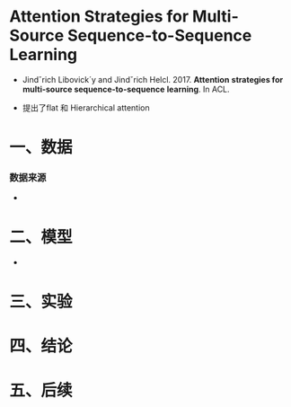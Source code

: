 # Attention Strategies for Multi-Source Sequence-to-Sequence Learning
- Jindˇrich Libovick´y and Jindˇrich Helcl. 2017. **Attention**
  **strategies for multi-source sequence-to-sequence**
  **learning**. In ACL.

- 提出了flat 和 Hierarchical attention

# 一、数据

### 数据来源

- 

# 二、模型

- 



# 三、实验





# 四、结论





# 五、后续











